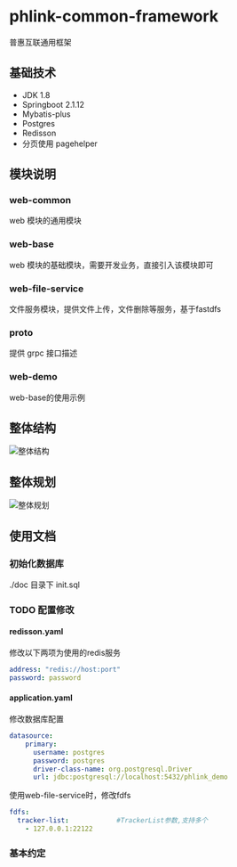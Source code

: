 # phlink-common-framework
普惠互联通用框架

## 基础技术
- JDK 1.8
- Springboot 2.1.12
- Mybatis-plus
- Postgres
- Redisson
- 分页使用 pagehelper

## 模块说明
### web-common
web 模块的通用模块
### web-base
web 模块的基础模块，需要开发业务，直接引入该模块即可
### web-file-service
文件服务模块，提供文件上传，文件删除等服务，基于fastdfs
### proto
提供 grpc 接口描述
### web-demo
web-base的使用示例

## 整体结构
![整体结构](https://github.com/Sevncz/phlink-common-framework/blob/master/doc/base1.png)

## 整体规划
![整体规划](https://github.com/Sevncz/phlink-common-framework/blob/master/doc/base2.png)

## 使用文档
### 初始化数据库
./doc 目录下 init.sql
### TODO 配置修改
#### redisson.yaml
修改以下两项为使用的redis服务
```yaml
address: "redis://host:port"
password: password
```
#### application.yaml
修改数据库配置
```yaml
datasource:
    primary:
      username: postgres
      password: postgres
      driver-class-name: org.postgresql.Driver
      url: jdbc:postgresql://localhost:5432/phlink_demo
```

使用web-file-service时，修改fdfs
```yaml
fdfs:
  tracker-list:            #TrackerList参数,支持多个
    - 127.0.0.1:22122
```

### 基本约定
